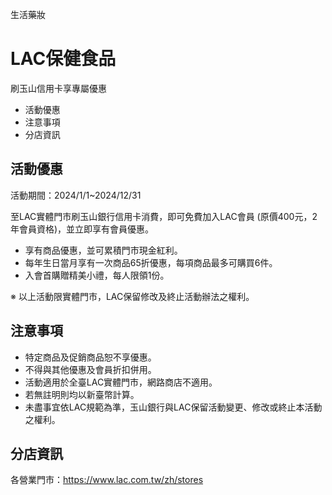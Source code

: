 生活藥妝

# LAC保健食品  

刷玉山信用卡享專屬優惠

  * 活動優惠
  * 注意事項
  * 分店資訊

## 活動優惠

活動期間：2024/1/1~2024/12/31

至LAC實體門市刷玉山銀行信用卡消費，即可免費加入LAC會員 (原價400元，2年會員資格)，並立即享有會員優惠。

  * 享有商品優惠，並可累積門市現金紅利。
  * 每年生日當月享有一次商品65折優惠，每項商品最多可購買6件。
  * 入會首購贈精美小禮，每人限領1份。

※ 以上活動限實體門市，LAC保留修改及終止活動辦法之權利。

## 注意事項

  * 特定商品及促銷商品恕不享優惠。
  * 不得與其他優惠及會員折扣併用。
  * 活動適用於全臺LAC實體門市，網路商店不適用。
  * 若無註明則均以新臺幣計算。
  * 未盡事宜依LAC規範為準，玉山銀行與LAC保留活動變更、修改或終止本活動之權利。

## 分店資訊

各營業門市：https://www.lac.com.tw/zh/stores


